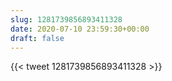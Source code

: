 ```yaml
---
slug: 1281739856893411328
date: 2020-07-10 23:59:30+00:00
draft: false
---
```


{{< tweet 1281739856893411328 >}}

